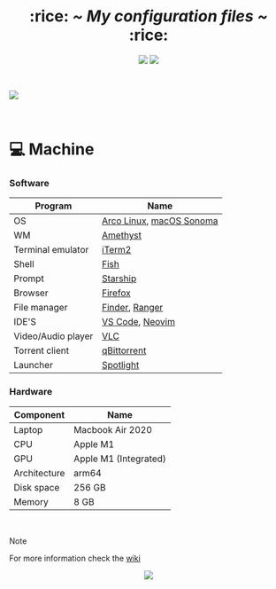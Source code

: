<!-- HEADERS -->
<h1 align="center">
 :rice:
  <b> 
   <i>
    ~ My configuration files ~
   </i>
  </b>
 :rice: 
</h1>

<!-- BADGES -->
<div align="center">
  <img src="https://img.shields.io/github/stars/jorgeloopzz/dotfiles?style=for-the-badge&logo=starship&labelColor=%23232634&color=%23a6d189"> 
  <img src="https://img.shields.io/badge/MacOS-maker?style=for-the-badge&logo=apple&logoColor=%23c6d0f5&labelColor=%23232634&color=%23e5c890"> 
</div>

&nbsp;

<!-- DESKTOP PREVIEW -->
<img src="https://raw.githubusercontent.com/jorgeloopzz/dotfiles/mac/.screenshots/desktop.png" />

&nbsp;

# :computer: Machine

### Software

| Program           | Name                                                                                                                                      |
| ------------------ | ----------------------------------------------------------------------------------------------------------------------------------------- |
| OS                 | [Arco Linux](https://github.com/jorgeloopzz/dotfiles/tree/master), [macOS Sonoma](https://github.com/jorgeloopzz/dotfiles/tree/mac)       |
| WM                 | [Amethyst](https://github.com/ianyh/Amethyst)                                                                                             |
| Terminal emulator  | [iTerm2](https://iterm2.com/)                                                                                   |
| Shell              | [Fish](https://fishshell.com/)                                                                                                            |
| Prompt             | [Starship](https://starship.rs/)                                                                                                          |
| Browser            | [Firefox](https://www.mozilla.org/en-US/firefox/new/)                                                                                     |
| File manager       | [Finder](<https://en.wikipedia.org/wiki/Finder_(software)>), [Ranger](https://github.com/jorgeloopzz/dotfiles/tree/mac/.config/ranger) |
| IDE'S              | [VS Code](https://wiki.archlinux.org/title/Visual_Studio_Code), [Neovim](https://wiki.archlinux.org/title/Neovim)                         |
| Video/Audio player | [VLC](https://wiki.archlinux.org/title/VLC_media_player)                                                                                  |
| Torrent client     | [qBittorrent](https://www.qbittorrent.org/)                                                                                               |
| Launcher           | [Spotlight](<https://en.wikipedia.org/wiki/Spotlight_(Apple)>)                                                                            |

### Hardware

| Component    	| Name                  	|
|--------------	|-----------------------	|
| Laptop       	| Macbook Air 2020      	|
| CPU          	| Apple M1              	|
| GPU          	| Apple M1 (Integrated) 	|
| Architecture 	| arm64                 	|
| Disk space   	| 256 GB                	|
| Memory       	| 8 GB                  	|

&nbsp;

> [!NOTE]
> For more information check the [wiki](https://github.com/jorgeloopzz/dotfiles/wiki)

<!-- LICENSE BADGE -->
<p align="center"><img src="https://img.shields.io/github/license/jorgeloopzz/dotfiles?style=flat-square&logo=github&label=License&labelColor=%23181717&color=e78284"/></p>

